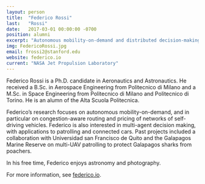 ```yaml
---
layout: person
title:  "Federico Rossi"
last:   "Rossi"
date:   2017-03-01 00:00:00 -0700
position: alumni
excerpt: "Autonomous mobility-on-demand and distributed decision-making"
img: FedericoRossi.jpg
email: frossi2@stanford.edu
website: federico.io
current: "NASA Jet Propulsion Laboratory"
---
```


Federico Rossi is a Ph.D. candidate in Aeronautics and Astronautics. He received a B.Sc. in Aerospace Engineering from Politecnico di Milano and a M.Sc. in Space Engineering from Politecnico di Milano and Politecnico di Torino. He is an alumn of the Alta Scuola Politecnica.

Federico’s research focuses on autonomous mobility-on-demand, and in particular on congestion-aware routing and pricing of networks of self-driving vehicles. Federico is also interested in multi-agent decision making, with applications to patrolling and connected cars. Past projects included a collaboration with Universidad san Francisco de Quito and the Galapagos Marine Reserve on multi-UAV patrolling to protect Galapagos sharks from poachers.

In his free time, Federico enjoys astronomy and photography.

For more information, see <a href="https://www.federico.io">federico.io</a>.